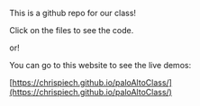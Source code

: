 This is a github repo for our class!

Click on the files to see the code.

or!

You can go to this website to see the live demos:

[https://chrispiech.github.io/paloAltoClass/](https://chrispiech.github.io/paloAltoClass/)
